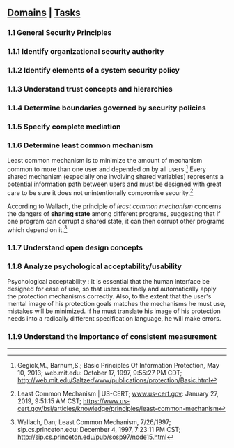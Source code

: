 [Domains](../index.md) | [Tasks](index.md)
---

### 1.1 General Security Principles

### 1.1.1 Identify organizational security authority

### 1.1.2 Identify elements of a system security policy

### 1.1.3 Understand trust concepts and hierarchies

### 1.1.4 Determine boundaries governed by security policies

### 1.1.5 Specify complete mediation

### 1.1.6 Determine least common mechanism

Least common mechanism  is to minimize the amount of mechanism common to more than one user and depended on by all users.[^1] Every shared mechanism (especially one involving shared variables) represents a potential information path between users and must be designed with great care to be sure it does not unintentionally compromise security.[^2]

According to Wallach, the principle of *least common mechanism* concerns the dangers of **sharing state** among different programs, suggesting that if one program can corrupt a shared state, it can then corrupt other programs which depend on it.[^3]
 
### 1.1.7 Understand open design concepts

### 1.1.8 Analyze psychological acceptability/usability
Psychological acceptability
: It is essential that the human interface be designed for ease of use, so that users routinely and automatically apply the protection mechanisms correctly. Also, to the extent that the user's mental image of his protection goals matches the mechanisms he must use, mistakes will be minimized. If he must translate his image of his protection needs into a radically different specification language, he will make errors.


### 1.1.9 Understand the importance of consistent measurement

---
[^1]: Gegick,M., Barnum,S.; Basic Principles Of Information Protection, May 10, 2013; web.mit.edu: October 17, 1997, 9:55:27 PM CDT; http://web.mit.edu/Saltzer/www/publications/protection/Basic.html  

[^2]: Least Common Mechanism \| US-CERT; www.us-cert.gov: January 27, 2019, 9:51:15 AM CST; https://www.us-cert.gov/bsi/articles/knowledge/principles/least-common-mechanism  

[^3]: Wallach, Dan; Least Common Mechanism, 7/26/1997; sip.cs.princeton.edu: December 4, 1997, 7:23:11 PM CST; http://sip.cs.princeton.edu/pub/sosp97/node15.html
<!--stackedit_data:
eyJoaXN0b3J5IjpbLTI5NDYzNzgyOCwtODgzMjU2NjI4LC0yNz
Y0NTM3MzAsLTU0ODQxNDc2MSw3MDYyODQwNDYsLTQ3NDY1MzQ5
MCwtOTIyMjQ4Njg1LDE5NTMyMTI3MDMsMTk3NDM4NDcwMiwxND
ExNjkwODk0LC0xMTU0NzA5NzE3LC01ODk3MDI1MzJdfQ==
-->